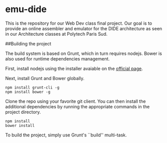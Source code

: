 emu-dide
========

This is the repository for our Web Dev class final project. Our goal is to provide an online assembler and 
emulator for the DIDE architecture as seen in our Architecture classes at Polytech Paris Sud. 

##Building the project

The build system is based on Grunt, which in turn requires nodejs. Bower is also used for runtime dependencies management.

First, install nodejs using the installer avaiable on the [official page](http://nodejs.org/). 

Next, install Grunt and Bower globally. 

```
npm install grunt-cli -g
npm install bower -g
```

Clone the repo using your favorite git client. You can then install the additional dependencies by running the appropriate commands in the project directory.

```
npm install
bower install
```

To build the project, simply use Grunt's ``build'' multi-task.

